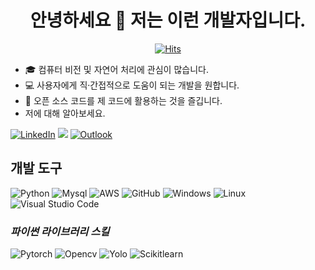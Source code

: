 **<h1 align="center">안녕하세요 👋 저는 이런 개발자입니다.</h1>**
<p align="center"> <a href="https://hits.sh/github.com/chanheehi/"><img alt="Hits" src="https://hits.sh/github.com/chanheehi.svg"/></a></a> </p>
<p align = "center">
  
- 🎓 컴퓨터 비전 및 자연어 처리에 관심이 많습니다.
- 💻 사용자에게 직·간접적으로 도움이 되는 개발을 원합니다.
- 🌱 오픈 소스 코드를 제 코드에 활용하는 것을 즐깁니다.
- 저에 대해 알아보세요.

[![LinkedIn](https://img.shields.io/badge/linkedin-%230077B5.svg?style=for-the-badge&logo=linkedin&logoColor=white)](https://www.linkedin.com/in/chanhui/)
[<img src="https://img.shields.io/badge/Blog-0ABF53?style=for-the-badge&logo=Storyblok&logoColor=white">](https://www.linkedin.com/in/chanhui/)
[![Outlook](https://img.shields.io/badge/Gmail-0078D4?style=for-the-badge&logo=gmail&logoColor=white)](mailto:naya.chanhi@gmail.com)

## **개발 도구**
![Python](https://img.shields.io/badge/python-3670A0?style=for-the-badge&logo=python&logoColor=ffdd54)
![Mysql](https://img.shields.io/badge/mysql-4479A1?style=for-the-badge&logo=mysql&logoColor=white)
![AWS](https://img.shields.io/badge/AWS-%23FF9900.svg?style=for-the-badge&logo=amazon-aws&logoColor=white)
![GitHub](https://img.shields.io/badge/github-%23121011.svg?style=for-the-badge&logo=github&logoColor=white)
![Windows](https://img.shields.io/badge/Windows-0078D6?style=for-the-badge&logo=windows&logoColor=white)
![Linux](https://img.shields.io/badge/Linux-FCC624?style=for-the-badge&logo=linux&logoColor=black)
![Visual Studio Code](https://img.shields.io/badge/Visual%20Studio%20Code-0078d7.svg?style=for-the-badge&logo=visual-studio-code&logoColor=white)

### *파이썬 라이브러리 스킬*
![Pytorch](https://img.shields.io/badge/pytorch-EE4C2C?style=for-the-badge&logo=pytorch&logoColor=white)
![Opencv](https://img.shields.io/badge/opencv-5C3EE8?style=for-the-badge&logo=opencv&logoColor=white)
![Yolo](https://img.shields.io/badge/yolo-09B3AF?style=for-the-badge&logo=yolo&logoColor=white)
![Scikitlearn](https://img.shields.io/badge/scikitlearn-F7931E?style=for-the-badge&logo=scikitlearn&logoColor=white)
